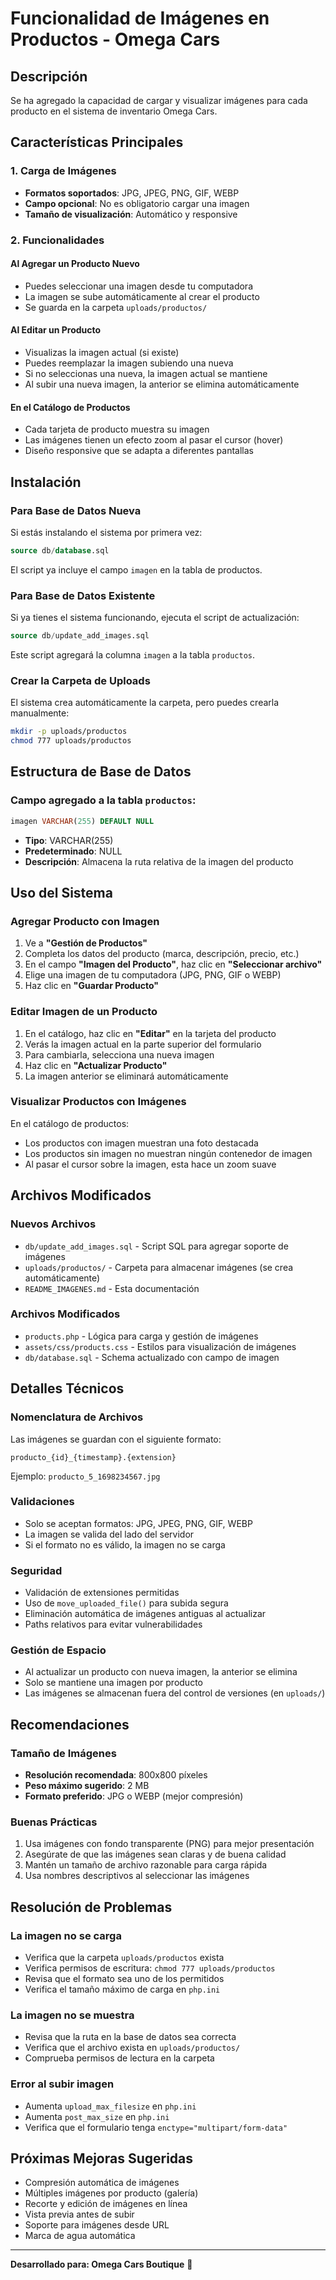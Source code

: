 # Funcionalidad de Imágenes en Productos - Omega Cars

## Descripción

Se ha agregado la capacidad de cargar y visualizar imágenes para cada producto en el sistema de inventario Omega Cars.

## Características Principales

### 1. Carga de Imágenes
- **Formatos soportados**: JPG, JPEG, PNG, GIF, WEBP
- **Campo opcional**: No es obligatorio cargar una imagen
- **Tamaño de visualización**: Automático y responsive

### 2. Funcionalidades

#### Al Agregar un Producto Nuevo
- Puedes seleccionar una imagen desde tu computadora
- La imagen se sube automáticamente al crear el producto
- Se guarda en la carpeta `uploads/productos/`

#### Al Editar un Producto
- Visualizas la imagen actual (si existe)
- Puedes reemplazar la imagen subiendo una nueva
- Si no seleccionas una nueva, la imagen actual se mantiene
- Al subir una nueva imagen, la anterior se elimina automáticamente

#### En el Catálogo de Productos
- Cada tarjeta de producto muestra su imagen
- Las imágenes tienen un efecto zoom al pasar el cursor (hover)
- Diseño responsive que se adapta a diferentes pantallas

## Instalación

### Para Base de Datos Nueva
Si estás instalando el sistema por primera vez:
```sql
source db/database.sql
```

El script ya incluye el campo `imagen` en la tabla de productos.

### Para Base de Datos Existente
Si ya tienes el sistema funcionando, ejecuta el script de actualización:
```sql
source db/update_add_images.sql
```

Este script agregará la columna `imagen` a la tabla `productos`.

### Crear la Carpeta de Uploads
El sistema crea automáticamente la carpeta, pero puedes crearla manualmente:
```bash
mkdir -p uploads/productos
chmod 777 uploads/productos
```

## Estructura de Base de Datos

### Campo agregado a la tabla `productos`:
```sql
imagen VARCHAR(255) DEFAULT NULL
```

- **Tipo**: VARCHAR(255)
- **Predeterminado**: NULL
- **Descripción**: Almacena la ruta relativa de la imagen del producto

## Uso del Sistema

### Agregar Producto con Imagen

1. Ve a **"Gestión de Productos"**
2. Completa los datos del producto (marca, descripción, precio, etc.)
3. En el campo **"Imagen del Producto"**, haz clic en **"Seleccionar archivo"**
4. Elige una imagen de tu computadora (JPG, PNG, GIF o WEBP)
5. Haz clic en **"Guardar Producto"**

### Editar Imagen de un Producto

1. En el catálogo, haz clic en **"Editar"** en la tarjeta del producto
2. Verás la imagen actual en la parte superior del formulario
3. Para cambiarla, selecciona una nueva imagen
4. Haz clic en **"Actualizar Producto"**
5. La imagen anterior se eliminará automáticamente

### Visualizar Productos con Imágenes

En el catálogo de productos:
- Los productos con imagen muestran una foto destacada
- Los productos sin imagen no muestran ningún contenedor de imagen
- Al pasar el cursor sobre la imagen, esta hace un zoom suave

## Archivos Modificados

### Nuevos Archivos
- `db/update_add_images.sql` - Script SQL para agregar soporte de imágenes
- `uploads/productos/` - Carpeta para almacenar imágenes (se crea automáticamente)
- `README_IMAGENES.md` - Esta documentación

### Archivos Modificados
- `products.php` - Lógica para carga y gestión de imágenes
- `assets/css/products.css` - Estilos para visualización de imágenes
- `db/database.sql` - Schema actualizado con campo de imagen

## Detalles Técnicos

### Nomenclatura de Archivos
Las imágenes se guardan con el siguiente formato:
```
producto_{id}_{timestamp}.{extension}
```

Ejemplo: `producto_5_1698234567.jpg`

### Validaciones
- Solo se aceptan formatos: JPG, JPEG, PNG, GIF, WEBP
- La imagen se valida del lado del servidor
- Si el formato no es válido, la imagen no se carga

### Seguridad
- Validación de extensiones permitidas
- Uso de `move_uploaded_file()` para subida segura
- Eliminación automática de imágenes antiguas al actualizar
- Paths relativos para evitar vulnerabilidades

### Gestión de Espacio
- Al actualizar un producto con nueva imagen, la anterior se elimina
- Solo se mantiene una imagen por producto
- Las imágenes se almacenan fuera del control de versiones (en `uploads/`)

## Recomendaciones

### Tamaño de Imágenes
- **Resolución recomendada**: 800x800 píxeles
- **Peso máximo sugerido**: 2 MB
- **Formato preferido**: JPG o WEBP (mejor compresión)

### Buenas Prácticas
1. Usa imágenes con fondo transparente (PNG) para mejor presentación
2. Asegúrate de que las imágenes sean claras y de buena calidad
3. Mantén un tamaño de archivo razonable para carga rápida
4. Usa nombres descriptivos al seleccionar las imágenes

## Resolución de Problemas

### La imagen no se carga
- Verifica que la carpeta `uploads/productos` exista
- Verifica permisos de escritura: `chmod 777 uploads/productos`
- Revisa que el formato sea uno de los permitidos
- Verifica el tamaño máximo de carga en `php.ini`

### La imagen no se muestra
- Revisa que la ruta en la base de datos sea correcta
- Verifica que el archivo exista en `uploads/productos/`
- Comprueba permisos de lectura en la carpeta

### Error al subir imagen
- Aumenta `upload_max_filesize` en `php.ini`
- Aumenta `post_max_size` en `php.ini`
- Verifica que el formulario tenga `enctype="multipart/form-data"`

## Próximas Mejoras Sugeridas

- Compresión automática de imágenes
- Múltiples imágenes por producto (galería)
- Recorte y edición de imágenes en línea
- Vista previa antes de subir
- Soporte para imágenes desde URL
- Marca de agua automática

---

**Desarrollado para: Omega Cars Boutique** 🚗
